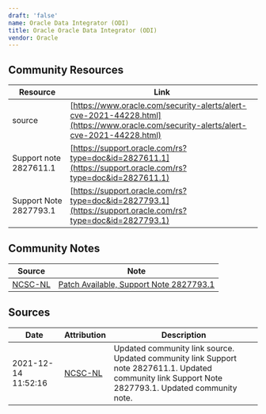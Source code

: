 ```yaml
---
draft: 'false'
name: Oracle Data Integrator (ODI)
title: Oracle Oracle Data Integrator (ODI)
vendor: Oracle
---
```



## Community Resources
| Resource | Link |
| --- | --- |
| source | [https://www.oracle.com/security-alerts/alert-cve-2021-44228.html](https://www.oracle.com/security-alerts/alert-cve-2021-44228.html) |
| Support note 2827611.1 | [https://support.oracle.com/rs?type=doc&id=2827611.1](https://support.oracle.com/rs?type=doc&id=2827611.1) |
| Support Note 2827793.1 | [https://support.oracle.com/rs?type=doc&id=2827793.1](https://support.oracle.com/rs?type=doc&id=2827793.1) |

## Community Notes
| Source | Note |
| --- | --- |
| [NCSC-NL](https://github.com/NCSC-NL/log4shell/blob/main/software/README.md) | [Patch Available, Support Note 2827793.1](https://support.oracle.com/rs?type=doc&id=2827793.1) |

## Sources
| Date | Attribution | Description |
| --- | --- | --- |
| 2021-12-14 11:52:16 | [NCSC-NL](https://github.com/NCSC-NL/log4shell/blob/main/software/README.md) | Updated community link source. Updated community link Support note 2827611.1. Updated community link Support Note 2827793.1. Updated community note.  |
